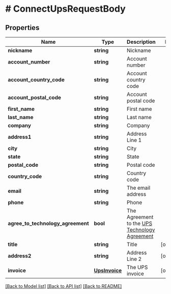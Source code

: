 # # ConnectUpsRequestBody

## Properties

Name | Type | Description | Notes
------------ | ------------- | ------------- | -------------
**nickname** | **string** | Nickname | 
**account_number** | **string** | Account number | 
**account_country_code** | **string** | Account country code | 
**account_postal_code** | **string** | Account postal code | 
**first_name** | **string** | First name | 
**last_name** | **string** | Last name | 
**company** | **string** | Company | 
**address1** | **string** | Address Line 1 | 
**city** | **string** | City | 
**state** | **string** | State | 
**postal_code** | **string** | Postal code | 
**country_code** | **string** | Country code | 
**email** | **string** | The email address | 
**phone** | **string** | Phone | 
**agree_to_technology_agreement** | **bool** | The Agreement to the [UPS Technology Agreement](https://www.ups.com/assets/resources/media/UTA_with_EUR.pdf) | 
**title** | **string** | Title | [optional] 
**address2** | **string** | Address Line 2 | [optional] 
**invoice** | [**UpsInvoice**](UpsInvoice.md) | The UPS invoice | [optional] 

[[Back to Model list]](../../README.md#documentation-for-models) [[Back to API list]](../../README.md#documentation-for-api-endpoints) [[Back to README]](../../README.md)


